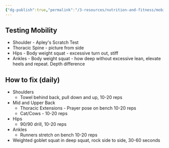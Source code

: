 ```yaml
---
{"dg-publish":true,"permalink":"/3-resources/nutrition-and-fitness/mobility-routine/","tags":["🏆_Fitness","🌱_Active","🗒️_Note"],"updated":"2025-10-19T09:06:59.240-07:00"}
---
```


## Testing Mobility
- Shoulder - Apley's Scratch Test
- Thoracic Spine - picture from side
- Hips - Body weight squat - excessive turn out, stiff
- Ankles - Body weight squat - how deep without excessive lean, elevate heels and repeat. Depth difference

## How to fix (daily)
-  Shoulders
	- Towel behind back, pull down and up, 10-20 reps
- Mid and Upper Back
	- Thoracic Extensions - Prayer pose on bench 10-20 reps
	- Cat/Cows - 10-20 reps
- Hips
	- 90/90 drill, 10-20 reps
- Ankles
	- Runners stretch on bench 10-20 reps
- Weighted goblet squat in deep squat, rock side to side, 30-60 seconds